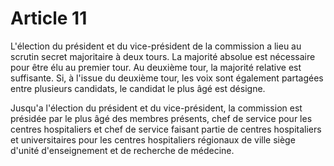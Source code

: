 # Article 11

L'élection du président et du vice-président de la commission a lieu au scrutin secret majoritaire à deux tours. La majorité absolue est nécessaire pour être élu au premier tour. Au deuxième tour, la majorité relative est suffisante. Si, à l'issue du deuxième tour, les voix sont également partagées entre plusieurs candidats, le candidat le plus âgé est désigne.

Jusqu'a l'élection du président et du vice-président, la commission est présidée par le plus âgé des membres présents, chef de service pour les centres hospitaliers et chef de service faisant partie de centres hospitaliers et universitaires pour les centres hospitaliers régionaux de ville siège d'unité d'enseignement et de recherche de médecine.
